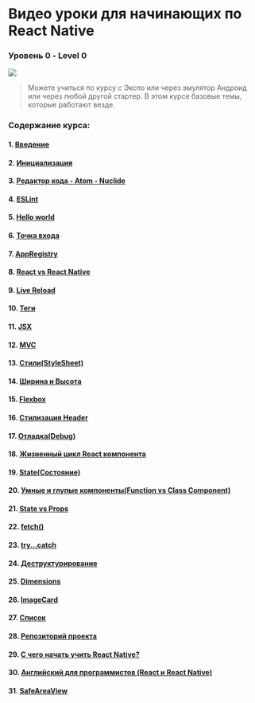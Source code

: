 #  Bидео уроки для начинающих по React Native 
### Уровень 0 - Level 0 

<img src="./init.gif" >

> Можете учиться по курсу с Экспо или через эмулятор Андроид или через любой другой стартер. В этом курсе базовые темы, которые работают везде.

### Содержание курса:

#### 1. [Введение](https://youtu.be/tz_pOxQFcdo)

#### 2. [Инициализация](https://youtu.be/2qqyDTy4HBs)

#### 3. [Редактор кода - Atom - Nuclide](https://youtu.be/IUvoqkFTc-c)

#### 4. [ESLint](https://youtu.be/9M8vC80Qi2o)

#### 5. [Hello world](https://youtu.be/has8w-mzVSM)

#### 6. [Точка входа](https://youtu.be/Iw8tKp0ALkA)

#### 7. [AppRegistry](https://youtu.be/IHThgXE5U1c)

#### 8. [React vs React Native](https://youtu.be/QdJGtUfkvfA)

#### 9. [Live Reload](https://youtu.be/uISgghCjL38)

#### 10. [Теги](https://youtu.be/SZg_jgnc7Xw)

#### 11. [JSX](https://youtu.be/fg_YpbzRHmQ)

#### 12. [MVC](https://youtu.be/PQV4J-pOHPw)

#### 13. [Стили(StyleSheet)](https://youtu.be/vZpjqARPhFA)

#### 14. [Ширина и Высота](https://youtu.be/XehdxK1jkFk)

#### 15. [Flexbox](https://youtu.be/PF1kzcGdN7E)

#### 16. [Стилизация Header](https://youtu.be/dPynUHhrsB0)

#### 17. [Отладка(Debug)](https://youtu.be/7tb8JE0-yb4)

#### 18. [Жизненный цикл React компонента](https://youtu.be/4xjWX3oRQoc)

#### 19. [State(Состояние)](https://youtu.be/4sRGK632S5I)

#### 20. [Умные и глупые компоненты(Function vs Class Component)](https://youtu.be/S2hQ_Tu39jo)

#### 21. [State vs Props](https://youtu.be/vYuHeYxaJQU)

#### 22. [fetch()](https://youtu.be/MHCrQExp3S4)

#### 23. [try...catch](https://youtu.be/fr1TK-sMKww)

#### 24. [Деструктурирование](https://youtu.be/z2cAFj7hfXU)

#### 25. [Dimensions](https://youtu.be/Hjomif085Ec)

#### 26. [ImageCard](https://youtu.be/anVgDcngW8I)

#### 27. [Список](https://youtu.be/EVOJpfQU3zE)

#### 28. [Репозиторий проекта](https://youtu.be/Uqhh9l_ImLg)

#### 29. [C чего начать учить React Native?](https://youtu.be/o8H-jcFtm5Q)

#### 30. [Английский для программистов (React и React Native)](https://youtu.be/pXfH8ItPGMI)

#### 31. [SafeAreaView](https://youtu.be/8GwKno9vUyo)

